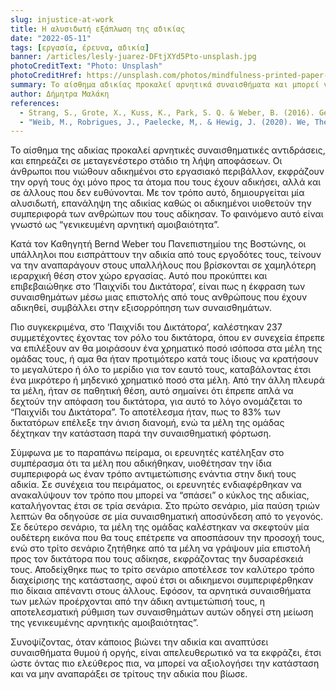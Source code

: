 ```yaml
---
slug: injustice-at-work
title: Η αλυσιδωτή εξάπλωση της αδικίας
date: "2022-05-11"
tags: [εργασία, έρευνα, αδικία]
banner: /articles/lesly-juarez-DFtjXYd5Pto-unsplash.jpg
photoCreditText: "Photo: Unsplash"
photoCreditHref: https://unsplash.com/photos/mindfulness-printed-paper-near-window-DFtjXYd5Pto
summary: Το αίσθημα αδικίας προκαλεί αρνητικά συναισθήματα και μπορεί να επηρεάσει μελλοντικές αποφάσεις. Στο εργασιακό περιβάλλον, οι άνθρωποι συχνά εκφράζουν οργή όχι μόνο προς όσους τους αδίκησαν αλλά και προς άσχετους συναδέλφους, δημιουργώντας έναν φαύλο κύκλο που ονομάζεται «γενικευμένη αρνητική αμοιβαιότητα». Έρευνα του Καθηγητή Bernd Weber έδειξε ότι εργαζόμενοι που δέχονται αδικία από ανωτέρους τη μεταφέρουν σε υφισταμένους. Στο «Παιχνίδι του Δικτάτορα» το 83% μοίρασε άνισα χρήματα. Η συγγραφή επιστολής για την έκφραση θυμού αποδείχθηκε ο πιο αποτελεσματικός τρόπος διακοπής του κύκλου, ενώ μικρά διαλείμματα ή ουδέτερες σκέψεις βοήθησαν λιγότερο.
author: Δήμητρα Μαλάκη
references:
  - Strang, S., Grote, X., Kuss, K., Park, S. Q. & Weber, B. (2016). Generalized Negative Reciprocity in the Dictator Game - How to Interrupt the Chain of Unfairness. Scientific reports, 2016, Vol.6 (1), p.22316-22316
  - "Weib, M., Robrigues, J., Paelecke, M,. & Hewig, J. (2020). We, Them and It: Dictator Game Offers Depend on Hierarchical Social Status, Artificial Intelligence, and Social Dominance. Frontiers In Psychology, 11. Doi: 103389/fpsyg.2020.541756"
---
```


Το αίσθημα της αδικίας προκαλεί αρνητικές συναισθηματικές αντιδράσεις, και επηρεάζει σε μεταγενέστερο στάδιο τη λήψη αποφάσεων. Οι άνθρωποι που νιώθουν αδικημένοι στο εργασιακό περιβάλλον, εκφράζουν την οργή τους όχι μόνο προς τα άτομα που τους έχουν αδικήσει, αλλά και σε άλλους που δεν ευθύνονται. Με τον τρόπο αυτό, δημιουργείται μία αλυσιδωτή, επανάληψη της αδικίας καθώς οι αδικημένοι υιοθετούν την συμπεριφορά των ανθρώπων που τους αδίκησαν. Το φαινόμενο αυτό είναι γνωστό ως “γενικευμένη αρνητική αμοιβαιότητα”.

Κατά τον Καθηγητή Bernd Weber του Πανεπιστημίου της Βοστώνης, οι υπάλληλοι που εισπράττουν την αδικία από τους εργοδότες τους, τείνουν να την αναπαράγουν στους υπαλλήλους που βρίσκονται σε χαμηλότερη ιεραρχική θέση στον χώρο εργασίας. Αυτό που προκύπτει και επιβεβαιώθηκε στο ‘Παιχνίδι του Δικτάτορα’, είναι πως η έκφραση των συναισθημάτων μέσω μιας επιστολής από τους ανθρώπους που έχουν αδικηθεί, συμβάλλει στην εξισορρόπηση των συναισθημάτων.

Πιο συγκεκριμένα, στο ‘Παιχνίδι του Δικτάτορα’, καλέστηκαν 237 συμμετέχοντες έχοντας τον ρόλο του δικτάτορα, όπου εν συνεχεία έπρεπε να επιλέξουν αν θα μοιράσουν ένα χρηματικό ποσό ισόποσα στα μέλη της ομάδας τους, ή αμα θα ήταν προτιμότερο κατά τους ίδιους να κρατήσουν το μεγαλύτερο ή όλο το μερίδιο για τον εαυτό τους, καταβάλοντας έτσι ένα μικρότερο ή μηδενικό χρηματικό ποσό στα μέλη. Από την άλλη πλευρά τα μέλη, ήταν σε παθητική θέση, αυτό σημαίνει ότι έπρεπε απλά να δεχτούν την απόφαση του δικτάτορα, για αυτό το λόγο ονομάζεται το “Παιχνίδι του Δικτάτορα”. Το αποτέλεσμα ήταν, πως το 83% των δικτατόρων επέλεξε την άνιση διανομή, ενώ τα μέλη της ομάδας δέχτηκαν την κατάσταση παρά την συναισθηματική φόρτωση.

Σύμφωνα με το παραπάνω πείραμα, οι ερευνητές κατέληξαν στο συμπέρασμα ότι τα μέλη που αδικήθηκαν, υιοθέτησαν την ίδια συμπεριφορά ως έναν τρόπο αντιμετώπισης ενάντια στην δική τους αδικία. Σε συνέχεια του πειράματος, οι ερευνητές ενδιαφέρθηκαν να ανακαλύψουν τον τρόπο που μπορεί να “σπάσει” ο κύκλος της αδικίας, καταλήγοντας έτσι σε τρία σενάρια. Στο πρώτο σενάριο, μία παύση τριών λεπτών θα οδηγούσε σε μία συναισθηματική αποσύνδεση από το γεγονός. Σε δεύτερο σενάριο, τα μέλη της ομάδας καλέστηκαν να σκεφτούν μία ουδέτερη εικόνα που θα τους επέτρεπε να αποσπάσουν την προσοχή τους, ενώ στο τρίτο σενάριο ζητήθηκε από τα μέλη να γράψουν μία επιστολή προς τον δικτάτορα που τους αδίκησε, εκφράζοντας την δυσαρέσκειά τους. Αποδείχθηκε πως το τρίτο σενάριο αποτέλεσε τον καλύτερο τρόπο διαχείρισης της κατάστασης, αφού έτσι οι αδικημενοι συμπεριφέρθηκαν πιο δίκαια απέναντι στους άλλους. Εφόσον, τα αρνητικά συναισθήματα των μελών προέρχονται από την άδικη αντιμετώπισή τους, η αποτελεσματική ρύθμιση των συναισθημάτων αυτών οδηγεί στη μείωση της γενικευμένης αρνητικής αμοιβαιότητας”.

Συνοψίζοντας, όταν κάποιος βιώνει την αδικία και αναπτύσει συναισθήματα θυμού ή οργής, είναι απελευθερωτικό να τα εκφράζει, έτσι ώστε όντας πιο ελεύθερος πια, να μπορεί να αξιολογήσει την κατάσταση και να μην αναπαράξει σε τρίτους την αδικία που βίωσε.